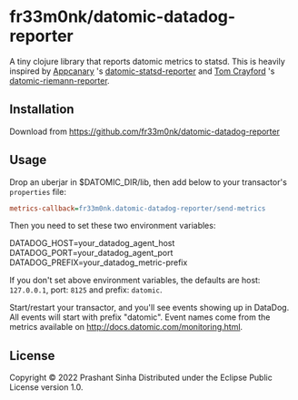 # fr33m0nk/datomic-datadog-reporter

A tiny clojure library that reports datomic metrics to statsd. This is heavily inspired by [Appcanary](https://github.com/appcanary) 's [datomic-statsd-reporter](https://github.com/appcanary/datomic-statsd-reporter) and [Tom Crayford](https://github.com/tcrayford) 's [datomic-riemann-reporter](https://github.com/yeller/datomic-riemann-reporter/).

## Installation

Download from https://github.com/fr33m0nk/datomic-datadog-reporter

## Usage

Drop an uberjar in $DATOMIC_DIR/lib, then add below to your transactor's `properties` file:

```ini
metrics-callback=fr33m0nk.datomic-datadog-reporter/send-metrics
```

Then you need to set these two environment variables:

DATADOG_HOST=your_datadog_agent_host
DATADOG_PORT=your_datadog_agent_port
DATADOG_PREFIX=your_datadog_metric-prefix

If you don't set above environment variables, the defaults are host: `127.0.0.1`, port: `8125` and prefix: `datomic`.

Start/restart your transactor, and you'll see events showing up in DataDog.
All events will start with prefix "datomic".
Event names come from the metrics available on http://docs.datomic.com/monitoring.html.

## License

Copyright © 2022 Prashant Sinha
Distributed under the Eclipse Public License version 1.0.

